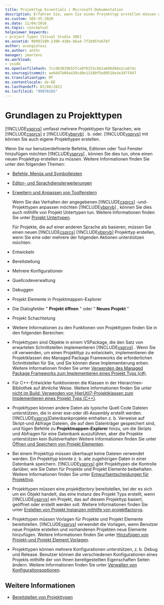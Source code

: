```yaml
---
title: Projekttyp Essentials | Microsoft-Dokumentation
description: Erfahren Sie, wann Sie einen Projekttyp erstellen müssen und wann ein vorhandener Projekttyp mithilfe von Projekt Untertypen erweitert werden kann.
ms.custom: SEO-VS-2020
ms.date: 11/04/2016
ms.topic: conceptual
helpviewer_keywords:
- project types [Visual Studio SDK]
ms.assetid: 09991589-2300-430e-b6a4-7f2b95fe676f
author: acangialosi
ms.author: anthc
manager: jmartens
ms.workload:
- vssdk
ms.openlocfilehash: 7ccd63039b55fce076153cbb2a60bd04a1ca674c
ms.sourcegitcommit: ae6d47b09a439cd0e13180f5e89510e3e347fd47
ms.translationtype: MT
ms.contentlocale: de-DE
ms.lasthandoff: 02/08/2021
ms.locfileid: "99970165"
---
```

# <a name="project-type-essentials"></a>Grundlagen zu Projekttypen
[!INCLUDE[vsprvs](../../code-quality/includes/vsprvs_md.md)] umfasst mehrere Projekttypen für Sprachen, wie [!INCLUDE[csprcs](../../data-tools/includes/csprcs_md.md)] z [!INCLUDE[vbprvb](../../code-quality/includes/vbprvb_md.md)] . b. oder. [!INCLUDE[vsprvs](../../code-quality/includes/vsprvs_md.md)] mit können Sie auch eigene Projekttypen erstellen.

 Wenn Sie nur benutzerdefinierte Befehle, Editoren oder Tool Fenster hinzufügen möchten [!INCLUDE[vsprvs](../../code-quality/includes/vsprvs_md.md)] , können Sie dies tun, ohne einen neuen Projekttyp erstellen zu müssen. Weitere Informationen finden Sie unter den folgenden Themen:

- [Befehle, Menüs und Symbolleisten](../../extensibility/internals/commands-menus-and-toolbars.md)

- [Editor- und Sprachdiensterweiterungen](../../extensibility/editor-and-language-service-extensions.md)

- [Erweitern und Anpassen von Toolfenstern](../../extensibility/extending-and-customizing-tool-windows.md)

  Wenn Sie das Verhalten der angegebenen [!INCLUDE[csprcs](../../data-tools/includes/csprcs_md.md)] -und-Projekttypen anpassen möchten [!INCLUDE[vbprvb](../../code-quality/includes/vbprvb_md.md)] , können Sie dies auch mithilfe von Projekt Untertypen tun. Weitere Informationen finden Sie unter [Projekt Untertypen](../../extensibility/internals/project-subtypes.md).

  Für Projekte, die auf einer anderen Sprache als basieren, müssen Sie einen neuen [!INCLUDE[csprcs](../../data-tools/includes/csprcs_md.md)] [!INCLUDE[vbprvb](../../code-quality/includes/vbprvb_md.md)] Projekttyp erstellen, wenn Sie eine oder mehrere der folgenden Aktionen unterstützen möchten:

- Entwickeln

- Bereitstellung

- Mehrere Konfigurationen

- Quellcodeverwaltung

- Debuggen

- Projekt Elemente in Projektmappen-Explorer

- Die Dialogfelder " **Projekt öffnen** " oder " **Neues Projekt** "

- Projekt Schachtelung

- Weitere Informationen zu den Funktionen von Projekttypen finden Sie in den folgenden Bereichen:

- Projekttypen sind Objekte in einem VSPackage, die den Satz von erwarteten Schnittstellen implementieren [!INCLUDE[vsprvs](../../code-quality/includes/vsprvs_md.md)] . Wenn Sie c# verwenden, um einen Projekttyp zu entwickeln, implementieren die Projektklassen des Managed Package Frameworks die erforderlichen Schnittstellen für Sie, und Sie können diese Implementierung erben. Weitere Informationen finden Sie unter [Verwenden des Managed Package Frameworks zum Implementieren eines Projekt Typs (c#)](../../extensibility/internals/using-the-managed-package-framework-to-implement-a-project-type-csharp.md).

- Für C++-Entwickler funktionieren die Klassen in der Hierarchien-Bibliothek auf ähnliche Weise. Weitere Informationen finden Sie unter [nicht im Build: Verwenden von HierUtil7-Projektklassen zum Implementieren eines Projekt Typs (C++)](/previous-versions/bb166212(v=vs.100)).

- Projekttypen können andere Daten als typische Quell Code Dateien unterstützen, die in einer exe-oder dll-Assembly erstellt werden. [!INCLUDE[vsprvs](../../code-quality/includes/vsprvs_md.md)]Datenbankprojekte enthalten z. b. Verweise auf Skript-und Abfrage Dateien, die auf dem Datenträger gespeichert sind, und fügen Befehle zu **Projektmappen-Explorer** hinzu, um die Skripts und Abfragen für eine Datenbank auszuführen, aber die Projekte unterstützen kein Buildverhalten Weitere Informationen finden Sie unter [Öffnen und Speichern von Projekt Elementen](../../extensibility/internals/opening-and-saving-project-items.md).

- Bei einem Projekttyp müssen überhaupt keine Dateien verwendet werden. Ein Projekttyp könnte z. b. alle zugehörigen Daten in einer Datenbank speichern. [!INCLUDE[vsprvs](../../code-quality/includes/vsprvs_md.md)] gibt Projekttypen die Kontrolle darüber, wie Sie Daten für Projekte und Projekt Elemente beibehalten. Weitere Informationen finden Sie unter [Entwurfsentscheidungen für Projekttyp](../../extensibility/internals/project-type-design-decisions.md).

- Projekttypen müssen eine *projektfactory* bereitstellen, bei der es sich um ein Objekt handelt, das eine Instanz des Projekt Typs erstellt, wenn [!INCLUDE[vsprvs](../../code-quality/includes/vsprvs_md.md)] ein Projekt, das auf diesem Projekttyp basiert, geöffnet oder erstellt werden soll. Weitere Informationen finden Sie unter [Erstellen von Projekt Instanzen mithilfe von projektfactorys](../../extensibility/internals/creating-project-instances-by-using-project-factories.md).

- Projekttypen müssen Vorlagen für Projekte und Projekt Elemente bereitstellen. [!INCLUDE[vsprvs](../../code-quality/includes/vsprvs_md.md)] verwendet die Vorlagen, wenn Benutzer neue Projekte erstellen und vorhandenen Projekten neue Elemente hinzufügen. Weitere Informationen finden Sie unter [Hinzufügen von Projekt-und Projekt Element Vorlagen](../../extensibility/internals/adding-project-and-project-item-templates.md).

- Projekttypen können mehrere Konfigurationen unterstützen, z. b. Debug und Release. Benutzer können die verschiedenen Konfigurationen eines Projekts mithilfe der von Ihnen bereitgestellten Eigenschaften Seiten ändern. Weitere Informationen finden Sie unter [Verwalten von Konfigurationsoptionen](../../extensibility/internals/managing-configuration-options.md).

## <a name="see-also"></a>Weitere Informationen
- [Bereitstellen von Projekttypen](../../extensibility/internals/deploying-project-types.md)